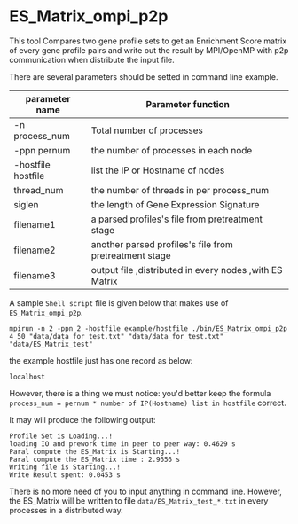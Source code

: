 <a name="ES_Matrix_ompi_p2p.doc"></a>
# ES_Matrix_ompi_p2p #

This tool Compares two gene profile sets to get an Enrichment Score matrix 
of every gene profile pairs and write out the result by MPI/OpenMP with p2p
communication when distribute the input file.

There are several parameters should be setted in command line example.

| parameter name | Parameter function |
| -------------- | -------------------|
| -n process_num | Total number of processes |
| -ppn pernum |the number of processes in each node |
| -hostfile hostfile | list the IP or Hostname of nodes |
| thread_num | the number of threads in per process_num |
| siglen | the length of Gene Expression Signature |
| filename1 | a parsed profiles's file from pretreatment stage |
| filename2 | another parsed profiles's file from pretreatment stage |
| filename3 | output file ,distributed in every nodes ,with ES Matrix |

A sample `Shell script` file is given below that makes use of `ES_Matrix_ompi_p2p`.

```shell
mpirun -n 2 -ppn 2 -hostfile example/hostfile ./bin/ES_Matrix_ompi_p2p 4 50 "data/data_for_test.txt" "data/data_for_test.txt" "data/ES_Matrix_test"
```

the example hostfile just has one record as below:
```shell
localhost
```

However, there is a thing we must notice:
you'd better keep the formula `process_num = pernum * number of IP(Hostname) list in hostfile` 
correct.

It may will produce the following output:
```shell
Profile Set is Loading...!
loading IO and prework time in peer to peer way: 0.4629 s
Paral compute the ES_Matrix is Starting...!
Paral compute the ES_Matrix time : 2.9656 s
Writing file is Starting...!
Write Result spent: 0.0453 s
```

There is no more need of you to input anything in command line. However,
the ES_Matrix will be written to file `data/ES_Matrix_test_*.txt` in every
processes in a distributed way.